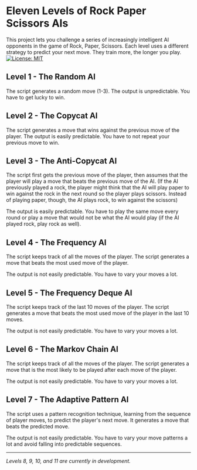 # Eleven Levels of Rock Paper Scissors AIs

This project lets you challenge a series of increasingly intelligent AI opponents in the game of Rock, Paper, Scissors. Each level uses a different strategy to predict your next move. They train more, the longer you play.
[![License: MIT](https://img.shields.io/badge/License-MIT-yellow.svg?style=flat-square)](https://opensource.org/licenses/MIT)

## Level 1 - The Random AI

The script generates a random move (1-3). The output is unpredictable. You have to get lucky to win.

## Level 2 - The Copycat AI

The script generates a move that wins against the previous move of the player. The output is easily predictable. You have to not repeat your previous move to win.

## Level 3 - The Anti-Copycat AI

The script first gets the previous move of the player, then assumes that the player will play a move that beats the previous move of the AI. (If the AI previously played a rock, the player might think that the AI will play paper to win against the rock in the next round so the player plays scissors. Instead of playing paper, though, the AI plays rock, to win against the scissors)

The output is easily predictable. You have to play the same move every round or play a move that would not be what the AI would play (if the AI played rock, play rock as well).

## Level 4 - The Frequency AI

The script keeps track of all the moves of the player. The script generates a move that beats the most used move of the player.

The output is not easily predictable. You have to vary your moves a lot.

## Level 5 - The Frequency Deque AI

The script keeps track of the last 10 moves of the player. The script generates a move that beats the most used move of the player in the last 10 moves.

The output is not easily predictable. You have to vary your moves a lot.

## Level 6 - The Markov Chain AI

The script keeps track of all the moves of the player. The script generates a move that is the most likely to be played after each move of the player.

The output is not easily predictable. You have to vary your moves a lot.

## Level 7 - The Adaptive Pattern AI

The script uses a pattern recognition technique, learning from the sequence of player moves, to predict the player's next move. It generates a move that beats the predicted move.

The output is not easily predictable. You have to vary your move patterns a lot and avoid falling into predictable sequences.

---

*Levels 8, 9, 10, and 11 are currently in development.*